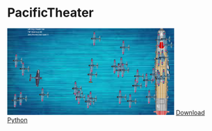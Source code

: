 # PacificTheater
<img src="https://github.com/hchen5890/PacificTheater/blob/master/Screenshot5.png" height="200px">
<a href="https://www.python.org/downloads/">Download Python</a>
